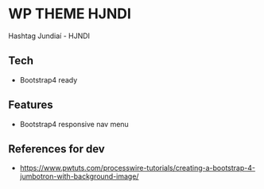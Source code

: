 # WP THEME HJNDI
Hashtag Jundiaí - HJNDI

## Tech
* Bootstrap4 ready

## Features
* Bootstrap4 responsive nav menu

## References for dev
* https://www.pwtuts.com/processwire-tutorials/creating-a-bootstrap-4-jumbotron-with-background-image/